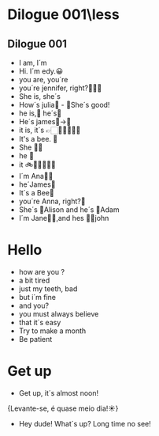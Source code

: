 # Dilogue 001\less

## Dilogue 001
- I am, I´m
- Hi. I´m edy.😀
- you are, you´re 
- you´re jennifer, right?👩‍🦰👩
- She is, she´s
- How´s julia👨 - 👩She´s good!
- he is,🧑 he´s🧑
- He´s james👦->🕺
- it is, it´s 👉🏻🕺👀🥱🥶😷 
- It's a bee. 🐝
- She 👩‍🦰
- he 🧑
- it 🚲🧯🦓🐔🐇🐬
- I´m Ana👩‍🦰
- he´James👨
- It´s a Bee🐝
- you´re Anna, right?👩
- She´s 👧Alison and he´s 👦Adam
- I´m Jane👩‍🦳,and hes 👱‍♂️john

# Hello
- how are you ?
- a bit tired
- just my teeth, bad
- but i´m fine
- and you? 
- you must always believe
- that it´s easy 
- Try to make a month
- Be patient

# Get up

- Get up, it´s almost noon!
  
 {Levante-se, é quase  meio dia!☀}

- Hey dude! What´s up? Long time no see!
